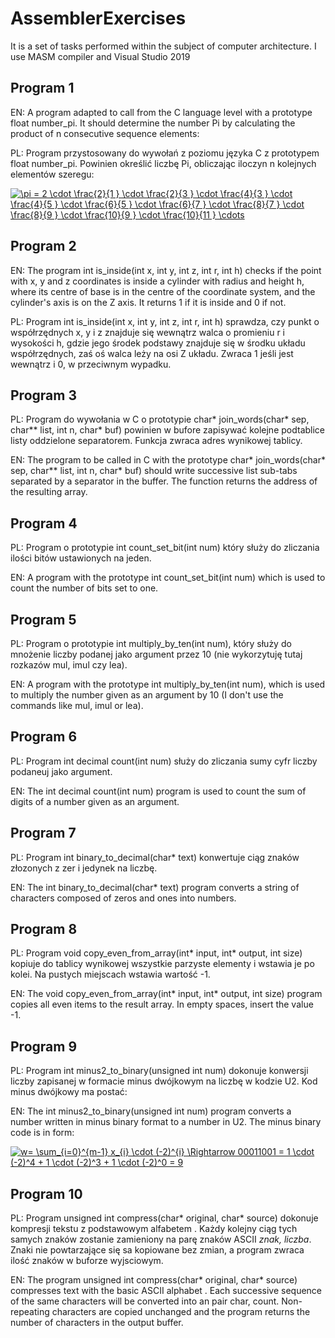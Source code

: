 # AssemblerExercises

It is a set of tasks performed within the subject of computer architecture. I use MASM compiler and Visual Studio 2019

## Program 1

EN: A program adapted to call from the C language level with a prototype float number_pi. It should determine the number Pi by calculating the product of n consecutive sequence elements:

PL: Program przystosowany do wywołań z poziomu języka C z prototypem float number_pi. Powinien określić liczbę Pi, obliczając iloczyn n kolejnych elementów szeregu:

<a href="https://www.codecogs.com/eqnedit.php?latex=\pi&space;=&space;2&space;\cdot&space;\frac{2}{1&space;}&space;\cdot&space;\frac{2}{3&space;}&space;\cdot&space;\frac{4}{3&space;}&space;\cdot&space;\frac{4}{5&space;}&space;\cdot&space;\frac{6}{5&space;}&space;\cdot&space;\frac{6}{7&space;}&space;\cdot&space;\frac{8}{7&space;}&space;\cdot&space;\frac{8}{9&space;}&space;\cdot&space;\frac{10}{9&space;}&space;\cdot&space;\frac{10}{11&space;}&space;\cdots" target="_blank"><img src="https://latex.codecogs.com/gif.latex?\pi&space;=&space;2&space;\cdot&space;\frac{2}{1&space;}&space;\cdot&space;\frac{2}{3&space;}&space;\cdot&space;\frac{4}{3&space;}&space;\cdot&space;\frac{4}{5&space;}&space;\cdot&space;\frac{6}{5&space;}&space;\cdot&space;\frac{6}{7&space;}&space;\cdot&space;\frac{8}{7&space;}&space;\cdot&space;\frac{8}{9&space;}&space;\cdot&space;\frac{10}{9&space;}&space;\cdot&space;\frac{10}{11&space;}&space;\cdots" title="\pi = 2 \cdot \frac{2}{1 } \cdot \frac{2}{3 } \cdot \frac{4}{3 } \cdot \frac{4}{5 } \cdot \frac{6}{5 } \cdot \frac{6}{7 } \cdot \frac{8}{7 } \cdot \frac{8}{9 } \cdot \frac{10}{9 } \cdot \frac{10}{11 } \cdots" /></a>

## Program 2

EN: The program int is_inside(int x, int y, int z, int r, int h) checks if the point with x, y and z coordinates is inside a cylinder with radius and height h, where its centre of base is in the centre of the coordinate system, and the cylinder's axis is on the Z axis. It returns 1 if it is inside and 0 if not. 

PL: Program int is_inside(int x, int y, int z, int r, int h) sprawdza, czy punkt o współrzędnych x, y i z znajduje się wewnątrz walca o promieniu r i wysokości h, gdzie jego środek podstawy znajduje się w środku układu współrzędnych, zaś oś walca leży na osi Z układu. Zwraca 1 jeśli jest wewnątrz i 0, w przeciwnym wypadku. 

## Program 3

PL: Program do wywołania w C o prototypie char* join_words(char* sep, char** list, int n, char* buf) powinien w bufore zapisywać kolejne podtablice listy oddzielone separatorem. Funkcja zwraca adres wynikowej tablicy.

EN: The program to be called in C with the prototype char* join_words(char* sep, char** list, int n, char* buf) should write successive list sub-tabs separated by a separator in the buffer. The function returns the address of the resulting array.

## Program 4

PL: Program o prototypie int count_set_bit(int num) który służy do zliczania ilości bitów ustawionych na jeden.

EN: A program with the prototype int count_set_bit(int num) which is used to count the number of bits set to one.

## Program 5

PL: Program o prototypie int multiply_by_ten(int num), który służy do mnożenie liczby podanej jako argument przez 10 (nie wykorzytuję tutaj rozkazów mul, imul czy lea).

EN: A program with the prototype int multiply_by_ten(int num), which is used to multiply the number given as an argument by 10 (I don't use the commands like mul, imul or lea).

## Program 6

PL: Program int decimal count(int num) służy do zliczania sumy cyfr liczby podaneuj jako argument. 

EN: The int decimal count(int num) program is used to count the sum of digits of a number given as an argument. 

## Program 7

PL: Program int binary_to_decimal(char* text) konwertuje ciąg znaków złozonych z zer i jedynek na liczbę. 

EN: The int binary_to_decimal(char* text) program converts a string of characters composed of zeros and ones into numbers. 

## Program 8

PL: Program void copy_even_from_array(int* input, int* output, int size) kopiuje do tablicy wynikowej wszystkie parzyste elementy i wstawia je po kolei. Na pustych miejscach wstawia wartość -1. 

EN: The void copy_even_from_array(int* input, int* output, int size) program copies all even items to the result array. In empty spaces, insert the value -1. 

## Program 9

PL: Program int minus2_to_binary(unsigned int num) dokonuje konwersji liczby zapisanej w formacie minus dwójkowym na liczbę w kodzie U2. Kod minus dwójkowy ma postać:

EN: The int minus2_to_binary(unsigned int num) program converts a number written in minus binary format to a number in U2. The minus binary code is in form:

<a href="https://www.codecogs.com/eqnedit.php?latex=w=&space;\sum_{i=0}^{m-1}&space;x_{i}&space;\cdot&space;(-2)^{i}&space;\Rightarrow&space;00011001&space;=&space;1&space;\cdot&space;(-2)^4&space;&plus;&space;1&space;\cdot&space;(-2)^3&space;&plus;&space;1&space;\cdot&space;(-2)^0&space;=&space;9" target="_blank"><img src="https://latex.codecogs.com/gif.latex?w=&space;\sum_{i=0}^{m-1}&space;x_{i}&space;\cdot&space;(-2)^{i}&space;\Rightarrow&space;00011001&space;=&space;1&space;\cdot&space;(-2)^4&space;&plus;&space;1&space;\cdot&space;(-2)^3&space;&plus;&space;1&space;\cdot&space;(-2)^0&space;=&space;9" title="w= \sum_{i=0}^{m-1} x_{i} \cdot (-2)^{i} \Rightarrow 00011001 = 1 \cdot (-2)^4 + 1 \cdot (-2)^3 + 1 \cdot (-2)^0 = 9" /></a>

## Program 10

PL: Program unsigned int compress(char* original, char* source) dokonuje kompresji tekstu z podstawowym alfabetem . Każdy kolejny ciąg tych samych znaków zostanie zamieniony na parę znaków ASCII *znak, liczba*. Znaki nie powtarzające się sa kopiowane bez zmian, a program zwraca ilość znaków w buforze wyjsciowym. 

EN: The program unsigned int compress(char* original, char* source) compresses text with the basic ASCII alphabet . Each successive sequence of the same characters will be converted into an pair char, count. Non-repeating characters are copied unchanged and the program returns the number of characters in the output buffer. 